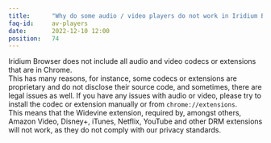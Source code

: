 ```yaml
---
title:		"Why do some audio / video players do not work in Iridium Browser?"
faq-id:		av-players
date:		2022-12-10 12:00
position:	74
---
```

Iridium Browser does not include all audio and video codecs or extensions that are in Chrome.    
This has many reasons, for instance, some codecs or extensions are proprietary and do not disclose their source code, and sometimes, there are legal issues as well. If you have any issues with audio or video, please try to install the codec or extension manually or from ```chrome://extensions```.    
This means that the Widevine extension, required by, amongst others, Amazon Video, Disney+, iTunes, Netflix, YouTube and other DRM extensions will not work, as they do not comply with our privacy standards.